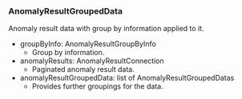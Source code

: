 ### AnomalyResultGroupedData
Anomaly result data with group by information applied to it.

- groupByInfo: AnomalyResultGroupByInfo
  - Group by information.
- anomalyResults: AnomalyResultConnection
  - Paginated anomaly result data.
- anomalyResultGroupedData: list of AnomalyResultGroupedDatas
  - Provides further groupings for the data.
